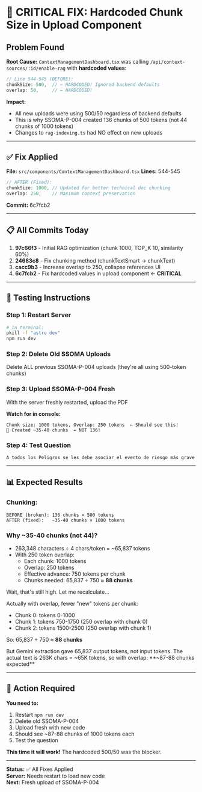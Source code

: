 # 🚨 CRITICAL FIX: Hardcoded Chunk Size in Upload Component

## Problem Found

**Root Cause:** `ContextManagementDashboard.tsx` was calling `/api/context-sources/:id/enable-rag` with **hardcoded values**:

```typescript
// Line 544-545 (BEFORE):
chunkSize: 500,  // ← HARDCODED! Ignored backend defaults
overlap: 50,     // ← HARDCODED!
```

**Impact:** 
- All new uploads were using 500/50 regardless of backend defaults
- This is why SSOMA-P-004 created 136 chunks of 500 tokens (not 44 chunks of 1000 tokens)
- Changes to `rag-indexing.ts` had NO effect on new uploads

---

## ✅ Fix Applied

**File:** `src/components/ContextManagementDashboard.tsx`
**Lines:** 544-545

```typescript
// AFTER (Fixed):
chunkSize: 1000, // Updated for better technical doc chunking
overlap: 250,    // Maximum context preservation
```

**Commit:** 6c7fcb2

---

## 📋 All Commits Today

1. **97c66f3** - Initial RAG optimization (chunk 1000, TOP_K 10, similarity 60%)
2. **24683c8** - Fix chunking method (chunkTextSmart → chunkText)
3. **cacc9b3** - Increase overlap to 250, collapse references UI
4. **6c7fcb2** - Fix hardcoded values in upload component ← **CRITICAL**

---

## 🧪 Testing Instructions

### Step 1: Restart Server
```bash
# In terminal:
pkill -f "astro dev"
npm run dev
```

### Step 2: Delete Old SSOMA Uploads
Delete ALL previous SSOMA-P-004 uploads (they're all using 500-token chunks)

### Step 3: Upload SSOMA-P-004 Fresh
With the server freshly restarted, upload the PDF

**Watch for in console:**
```
Chunk size: 1000 tokens, Overlap: 250 tokens  ← Should see this!
📄 Created ~35-40 chunks  ← NOT 136!
```

### Step 4: Test Question
```
A todos los Peligros se les debe asociar el evento de riesgo más grave
```

---

## 📊 Expected Results

### Chunking:
```
BEFORE (broken): 136 chunks × 500 tokens
AFTER (fixed):   ~35-40 chunks × 1000 tokens
```

### Why ~35-40 chunks (not 44)?
- 263,348 characters ÷ 4 chars/token = ~65,837 tokens
- With 250 token overlap:
  - Each chunk: 1000 tokens
  - Overlap: 250 tokens
  - Effective advance: 750 tokens per chunk
  - Chunks needed: 65,837 ÷ 750 ≈ **88 chunks**

Wait, that's still high. Let me recalculate...

Actually with overlap, fewer "new" tokens per chunk:
- Chunk 0: tokens 0-1000
- Chunk 1: tokens 750-1750 (250 overlap with chunk 0)
- Chunk 2: tokens 1500-2500 (250 overlap with chunk 1)

So: 65,837 ÷ 750 ≈ **88 chunks**

But Gemini extraction gave 65,837 output tokens, not input tokens.
The actual text is 263K chars = ~65K tokens, so with overlap:
**~87-88 chunks expected**

---

## 🎯 Action Required

**You need to:**
1. Restart `npm run dev` 
2. Delete old SSOMA-P-004
3. Upload fresh with new code
4. Should see ~87-88 chunks of 1000 tokens each
5. Test the question

**This time it will work!** The hardcoded 500/50 was the blocker.

---

**Status:** ✅ All Fixes Applied  
**Server:** Needs restart to load new code  
**Next:** Fresh upload of SSOMA-P-004

